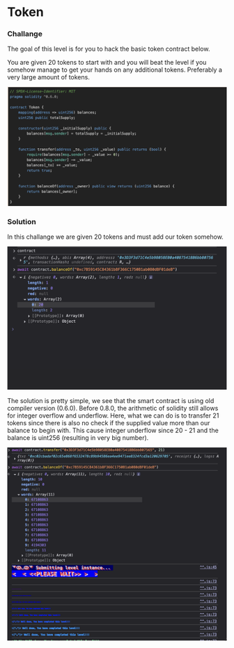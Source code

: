 # Token #

### Challange ###

The goal of this level is for you to hack the basic token contract below.

You are given 20 tokens to start with and you will beat the level if you somehow manage to get your hands on any additional tokens. Preferably a very large amount of tokens.

![Smart Contract](img/token1.png)

### Solution ####

In this challange we are given 20 tokens and must add our token somehow.

![Balance](img/token2.png)

The solution is pretty simple, we see that the smart contract is using old compiler version (0.6.0). Before 0.8.0, the arithmetic of solidity still allows for integer overflow and underflow. Here, what we can do is to transfer 21 tokens since there is also no check if the supplied value more than our balance to begin with. This cause integer underflow since 20 - 21 and the balance is uint256 (resulting in very big number).

![Solved](img/token3.png)
